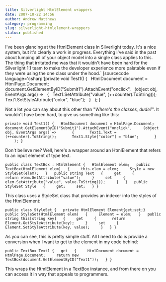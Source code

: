 ```yaml
---
title: Silverlight HtmlElement wrappers
date: 2007-10-22 14:56
author: Andrew Matthews
category: programming
slug: silverlight-htmlelement-wrappers
status: published
---
```


I've been glancing at the HtmlElement class in Silverlight today. It's a nice system, but it's clearly a work in progress. Everything I've said in the past about lumping all of your object model into a single class applies to this. The thing that irritated me was that it wouldn't have been hard for the Silverlight 1.1 team to make the developer experience more palatable even if they were using the one class under the hood.` [sourcecode language='csharp']private void Test1() {   HtmlDocument document = HtmlPage.Document;   document.GetElementByID("Submit1").AttachEvent("onclick",     (object obj, EventArgs args) =>       {         Text1.SetAttribute("value", (++counter).ToString());         Text1.SetStyleAttribute("color", "blue");       }     ); }

Not a lot you can say about this other than "*Where's the classes, dude?*". It wouldn't have been hard, to give us something like this:

    private void Test1() {   HtmlDocument document = HtmlPage.Document;   document.GetElementByID("Submit1").AttachEvent("onclick",     (object obj, EventArgs args) =>       {       Text1.Text = (++counter).ToString();       Text1.Style["color"] = "blue";       }     ); }

Don't believe me? Well, here's a wrapper around an HtmlElement that refers to an input element of type text.

    public class TextBox : HtmlElement {   HtmlElement elem;   public TextBox(HtmlElement elem)   {     this.elem = elem;     Style = new StyleSet(elem);   }   public string Text   {     get     {       return elem.GetAttribute("value");     }     set     {       elem.SetAttribute("value", value.ToString());     }   }   public StyleSet Style   {     get;     set;   } }

This class uses a StyleSet class that provides an indexer into the styles of the HtmlElement:

    public class StyleSet {   private HtmlElement Element{get;set;}   public StyleSet(HtmlElement elem)   {     Element = elem;   }   public string this[string key]   {     get     {       return Element.GetStyleAttribute(key);     }     set     {       Element.SetStyleAttribute(key, value);     }   } }

As you can see, this is pretty simple stuff. All I need to do is provide a conversion when I want to get to the element in my code behind:

    public TextBox Text1 {   get   {     HtmlDocument document = HtmlPage.Document;     return new TextBox(document.GetElementByID("Text1"));   } }

This wraps the HtmlElement in a TextBox instance, and from there on you can access it in way that appeals to programmers.

